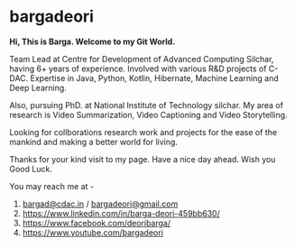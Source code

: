 # bargadeori
**Hi, This is Barga. Welcome to my Git World.**

Team Lead at Centre for Development of Advanced Computing Silchar, having 6+ years of experience. Involved with various R&D projects of C-DAC. Expertise in Java, Python, Kotlin, Hibernate, Machine Learning and Deep Learning. 

Also, pursuing PhD. at National Institute of Technology silchar. My area of research is Video Summarization, Video Captioning and Video Storytelling. 

Looking for collborations research work and projects for the ease of the mankind and making a better world for living.

Thanks for your kind visit to my page. Have a nice day ahead. Wish you Good Luck.

You may reach me at - 

1. bargad@cdac.in / bargadeori@gmail.com
2. https://www.linkedin.com/in/barga-deori-459bb630/
3. https://www.facebook.com/deoribarga/
4. https://www.youtube.com/bargadeori


